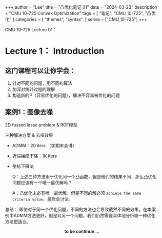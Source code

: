 +++
author = "Lee"
title = "凸优化笔记 01"
date = "2024-03-23"
description = "CMU 10-725 Convex Optimization"
tags = [
    "笔记",
    "CMU 10-725",
    "凸优化"
]
categories = [
    "themes",
    "syntax",
]
series = ["CMU_10-725"]
+++

CMU 10-725 Lecture 01：
<!--more-->
# Lecture 1： Introduction

## 这门课程可以让你学会：

1. 针对不同的问题，用不同的算法
2. 加深对统计过程的理解
3. 构造新的P（容易优化的问题），解决不容易被优化的问题
    
## 案例1：图像去噪 
2D fussed lasso problem & ROF模型 

三种解决方案 & 去噪效果
- ADMM：20 iters （学期末会讲）
- 近端梯度下降：1K iters
- 坐标下降法
    
    Q：上述三种方法用于优化同一个凸函数，但是他们的结果不同，那么凸优化问题应该有一个唯一最优解吗？

    A：凸优化未必有唯一最优解。但是不同的解必须 `achieve the same criteria value`，最后会讨论。

总结：
    即使对于同一个优化问题，不同的方法也会导致截然不同的效果。在本案例中ADMM方法更好，但是对另一个问题，我们仍然需要具体地分析哪一种优化方法更适合。

**<center> to be continue ... </center>**